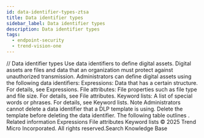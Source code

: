 ```yaml
---
id: data-identifier-types-ztsa
title: Data identifier types
sidebar_label: Data identifier types
description: Data identifier types
tags:
  - endpoint-security
  - trend-vision-one
---
```


/*<![CDATA[*/ $('#title').html($('meta[name=map-description]').attr('content')); /*]]>*/ Data identifier types Use data identifiers to define digital assets. Digital assets are files and data that an organization must protect against unauthorized transmission. Administrators can define digital assets using the following data identifiers: Expressions: Data that has a certain structure. For details, see Expressions. File attributes: File properties such as file type and file size. For details, see File attributes. Keyword lists: A list of special words or phrases. For details, see Keyword lists. Note Administrators cannot delete a data identifier that a DLP template is using. Delete the template before deleting the data identifier. The following table outlines . Related information Expressions File attributes Keyword lists © 2025 Trend Micro Incorporated. All rights reserved.Search Knowledge Base
